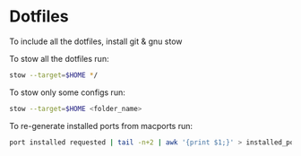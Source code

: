 # Dotfiles

To include all the dotfiles, install git & gnu stow

To stow all the dotfiles run:

``` bash
stow --target=$HOME */
```

To stow only some configs run:

``` bash
stow --target=$HOME <folder_name>
```

To re-generate installed ports from macports run:

```bash
port installed requested | tail -n+2 | awk '{print $1;}' > installed_ports
```

